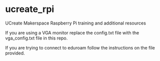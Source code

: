 # ucreate_rpi
UCreate Makerspace Raspberry Pi training and additional resources

If you are using a VGA monitor replace the config.txt file with the vga_config.txt file in this repo.

If you are trying to connect to eduroam follow the instructions on the file provided.

